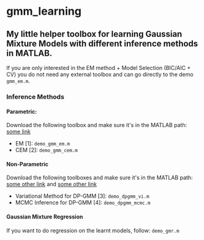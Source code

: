 # gmm_learning
My little helper toolbox for learning Gaussian Mixture Models with different inference methods in MATLAB.
--
If you are only interested in the EM method + Model Selection (BIC/AIC + CV) you do not need any external toolbox and can go directly to the demo ```gmm_em.m```.

### Inference Methods
#### Parametric:
Download the following toolbox and make sure it's in the MATLAB path: [some link]()

- EM [1]:  ```demo_gmm_em.m```
- CEM [2]: ```demo_gmm_cem.m```

#### Non-Parametric
Download the following toolboxes and make sure it's in the MATLAB path: [some other link]() and [some other link]()

- Variational Method for DP-GMM [3]: ```demo_dpgmm_vi.m```
- MCMC Inference for DP-GMM [4]:     ```demo_dpgmm_mcmc.m```

#### Gaussian Mixture Regression
If you want to do regression on the learnt models, follow: ```demo_gmr.m```
